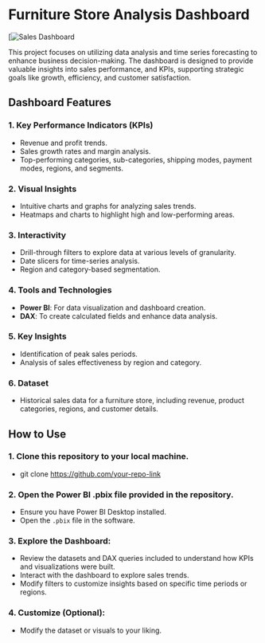 # Furniture Store Analysis Dashboard

[![Sales Dashboard](https://github.com/Shantydotcom/Microsoft-Power-BI-Projects/blob/main/Furniture%20Store%20Sales/Sales%20Dashboard.png)

This project focuses on utilizing data analysis and time series forecasting to enhance business decision-making. The dashboard is designed to provide valuable insights into sales performance, and KPIs, supporting strategic goals like growth, efficiency, and customer satisfaction.

## Dashboard Features

### 1. Key Performance Indicators (KPIs)
- Revenue and profit trends.
- Sales growth rates and margin analysis.
- Top-performing categories, sub-categories, shipping modes, payment modes, regions, and segments.

### 2. Visual Insights
- Intuitive charts and graphs for analyzing sales trends.
- Heatmaps and charts to highlight high and low-performing areas.

### 3. Interactivity
- Drill-through filters to explore data at various levels of granularity.
- Date slicers for time-series analysis.
- Region and category-based segmentation.

### 4. Tools and Technologies
- **Power BI**: For data visualization and dashboard creation.
- **DAX**: To create calculated fields and enhance data analysis.

### 5. Key Insights
- Identification of peak sales periods.
- Analysis of sales effectiveness by region and category.

### 6. Dataset
- Historical sales data for a furniture store, including revenue, product categories, regions, and customer details.

## How to Use

### 1. Clone this repository to your local machine.
-  git clone https://github.com/your-repo-link

### 2. Open the Power BI .pbix file provided in the repository.
- Ensure you have Power BI Desktop installed.
- Open the `.pbix` file in the software.

### 3. Explore the Dashboard:
- Review the datasets and DAX queries included to understand how KPIs and visualizations were built.
- Interact with the dashboard to explore sales trends.
- Modify filters to customize insights based on specific time periods or regions.

### 4. Customize (Optional):
- Modify the dataset or visuals to your liking.
